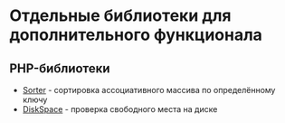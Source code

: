 # Отдельные библиотеки для дополнительного функционала

## PHP-библиотеки
- [Sorter](https://github.com/Lemurro/lib-sorter) - сортировка ассоциативного массива по определённому ключу
- [DiskSpace](https://github.com/Lemurro/lib-diskspace) - проверка свободного места на диске